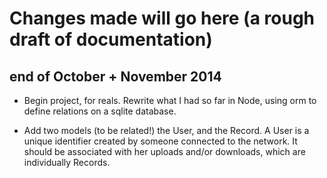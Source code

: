 Changes made will go here (a rough draft of documentation)
=========================================================

end of October + November 2014
-------------

* Begin project, for reals. Rewrite what I had so far in Node, using orm to define relations on a sqlite database.

* Add two models (to be related!) the User, and the Record. A User is a unique identifier created by someone connected to
the network. It should be associated with her uploads and/or downloads, which are individually Records.

